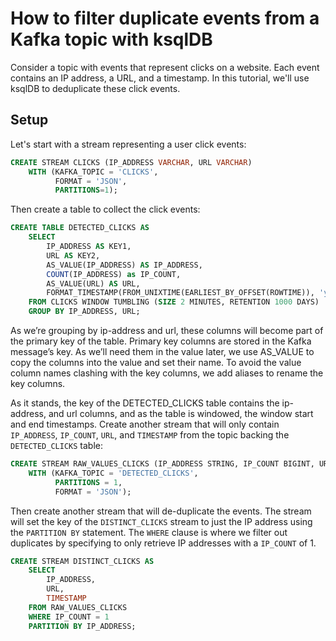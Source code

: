 # How to filter duplicate events from a Kafka topic with ksqlDB

Consider a topic with events that represent clicks on a website. Each event contains an IP address, a URL, and a timestamp.
In this tutorial, we'll use ksqlDB to deduplicate these click events.

## Setup

Let's start with a stream representing a user click events:

```sql
CREATE STREAM CLICKS (IP_ADDRESS VARCHAR, URL VARCHAR)
    WITH (KAFKA_TOPIC = 'CLICKS',
          FORMAT = 'JSON',
          PARTITIONS=1);
```

Then create a table to collect the click events:

```sql
CREATE TABLE DETECTED_CLICKS AS
    SELECT
        IP_ADDRESS AS KEY1,
        URL AS KEY2,
        AS_VALUE(IP_ADDRESS) AS IP_ADDRESS,
        COUNT(IP_ADDRESS) as IP_COUNT,
        AS_VALUE(URL) AS URL,
        FORMAT_TIMESTAMP(FROM_UNIXTIME(EARLIEST_BY_OFFSET(ROWTIME)), 'yyyy-MM-dd HH:mm:ss.SSS') AS TIMESTAMP
    FROM CLICKS WINDOW TUMBLING (SIZE 2 MINUTES, RETENTION 1000 DAYS)
    GROUP BY IP_ADDRESS, URL;
```

As we’re grouping by ip-address and url, these columns will become part of the primary key of the table. Primary key columns are stored in the Kafka message’s key. As we’ll need them in the value later, we use AS_VALUE to copy the columns into the value and set their name. To avoid the value column names clashing with the key columns, we add aliases to rename the key columns.

As it stands, the key of the DETECTED_CLICKS table contains the ip-address, and url columns, and as the table is windowed, the window start and end timestamps.
Create another stream that will only contain `IP_ADDRESS`, `IP_COUNT`, `URL`, and `TIMESTAMP` from the topic backing the `DETECTED_CLICKS` table:
```sql
CREATE STREAM RAW_VALUES_CLICKS (IP_ADDRESS STRING, IP_COUNT BIGINT, URL STRING, TIMESTAMP STRING)
    WITH (KAFKA_TOPIC = 'DETECTED_CLICKS',
          PARTITIONS = 1,
          FORMAT = 'JSON');
```

Then create another stream that will de-duplicate the events.  The stream will set the key of the `DISTINCT_CLICKS` stream to just the IP address using the `PARTITION BY` statement. The `WHERE` clause is where we filter out duplicates by specifying to only retrieve IP addresses with a `IP_COUNT` of 1.

```sql
CREATE STREAM DISTINCT_CLICKS AS
    SELECT
        IP_ADDRESS,
        URL,
        TIMESTAMP
    FROM RAW_VALUES_CLICKS
    WHERE IP_COUNT = 1
    PARTITION BY IP_ADDRESS;
```

